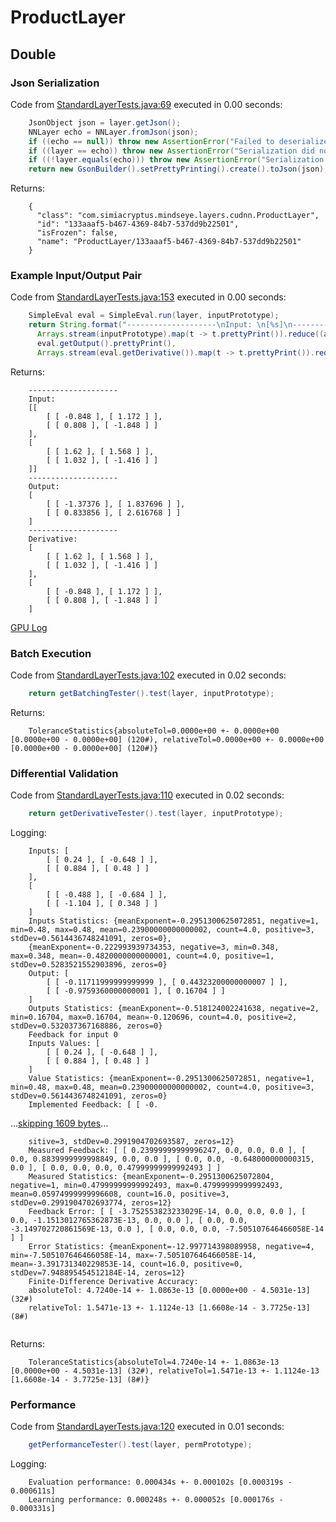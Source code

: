 # ProductLayer
## Double
### Json Serialization
Code from [StandardLayerTests.java:69](../../../../../../../../src/main/java/com/simiacryptus/mindseye/test/StandardLayerTests.java#L69) executed in 0.00 seconds: 
```java
    JsonObject json = layer.getJson();
    NNLayer echo = NNLayer.fromJson(json);
    if ((echo == null)) throw new AssertionError("Failed to deserialize");
    if ((layer == echo)) throw new AssertionError("Serialization did not copy");
    if ((!layer.equals(echo))) throw new AssertionError("Serialization not equal");
    return new GsonBuilder().setPrettyPrinting().create().toJson(json);
```

Returns: 

```
    {
      "class": "com.simiacryptus.mindseye.layers.cudnn.ProductLayer",
      "id": "133aaaf5-b467-4369-84b7-537dd9b22501",
      "isFrozen": false,
      "name": "ProductLayer/133aaaf5-b467-4369-84b7-537dd9b22501"
    }
```



### Example Input/Output Pair
Code from [StandardLayerTests.java:153](../../../../../../../../src/main/java/com/simiacryptus/mindseye/test/StandardLayerTests.java#L153) executed in 0.00 seconds: 
```java
    SimpleEval eval = SimpleEval.run(layer, inputPrototype);
    return String.format("--------------------\nInput: \n[%s]\n--------------------\nOutput: \n%s\n--------------------\nDerivative: \n%s",
      Arrays.stream(inputPrototype).map(t -> t.prettyPrint()).reduce((a, b) -> a + ",\n" + b).get(),
      eval.getOutput().prettyPrint(),
      Arrays.stream(eval.getDerivative()).map(t -> t.prettyPrint()).reduce((a, b) -> a + ",\n" + b).get());
```

Returns: 

```
    --------------------
    Input: 
    [[
    	[ [ -0.848 ], [ 1.172 ] ],
    	[ [ 0.808 ], [ -1.848 ] ]
    ],
    [
    	[ [ 1.62 ], [ 1.568 ] ],
    	[ [ 1.032 ], [ -1.416 ] ]
    ]]
    --------------------
    Output: 
    [
    	[ [ -1.37376 ], [ 1.837696 ] ],
    	[ [ 0.833856 ], [ 2.616768 ] ]
    ]
    --------------------
    Derivative: 
    [
    	[ [ 1.62 ], [ 1.568 ] ],
    	[ [ 1.032 ], [ -1.416 ] ]
    ],
    [
    	[ [ -0.848 ], [ 1.172 ] ],
    	[ [ 0.808 ], [ -1.848 ] ]
    ]
```



[GPU Log](etc/cuda.log)

### Batch Execution
Code from [StandardLayerTests.java:102](../../../../../../../../src/main/java/com/simiacryptus/mindseye/test/StandardLayerTests.java#L102) executed in 0.02 seconds: 
```java
    return getBatchingTester().test(layer, inputPrototype);
```

Returns: 

```
    ToleranceStatistics{absoluteTol=0.0000e+00 +- 0.0000e+00 [0.0000e+00 - 0.0000e+00] (120#), relativeTol=0.0000e+00 +- 0.0000e+00 [0.0000e+00 - 0.0000e+00] (120#)}
```



### Differential Validation
Code from [StandardLayerTests.java:110](../../../../../../../../src/main/java/com/simiacryptus/mindseye/test/StandardLayerTests.java#L110) executed in 0.02 seconds: 
```java
    return getDerivativeTester().test(layer, inputPrototype);
```
Logging: 
```
    Inputs: [
    	[ [ 0.24 ], [ -0.648 ] ],
    	[ [ 0.884 ], [ 0.48 ] ]
    ],
    [
    	[ [ -0.488 ], [ -0.684 ] ],
    	[ [ -1.104 ], [ 0.348 ] ]
    ]
    Inputs Statistics: {meanExponent=-0.2951300625072851, negative=1, min=0.48, max=0.48, mean=0.23900000000000002, count=4.0, positive=3, stdDev=0.5614436748241091, zeros=0},
    {meanExponent=-0.222993939734353, negative=3, min=0.348, max=0.348, mean=-0.4820000000000001, count=4.0, positive=1, stdDev=0.5283521552903896, zeros=0}
    Output: [
    	[ [ -0.11711999999999999 ], [ 0.44323200000000007 ] ],
    	[ [ -0.9759360000000001 ], [ 0.16704 ] ]
    ]
    Outputs Statistics: {meanExponent=-0.518124002241638, negative=2, min=0.16704, max=0.16704, mean=-0.120696, count=4.0, positive=2, stdDev=0.532037367168886, zeros=0}
    Feedback for input 0
    Inputs Values: [
    	[ [ 0.24 ], [ -0.648 ] ],
    	[ [ 0.884 ], [ 0.48 ] ]
    ]
    Value Statistics: {meanExponent=-0.2951300625072851, negative=1, min=0.48, max=0.48, mean=0.23900000000000002, count=4.0, positive=3, stdDev=0.5614436748241091, zeros=0}
    Implemented Feedback: [ [ -0.
```
...[skipping 1609 bytes](etc/41.txt)...
```
    sitive=3, stdDev=0.2991904702693587, zeros=12}
    Measured Feedback: [ [ 0.23999999999996247, 0.0, 0.0, 0.0 ], [ 0.0, 0.8839999999998849, 0.0, 0.0 ], [ 0.0, 0.0, -0.648000000000315, 0.0 ], [ 0.0, 0.0, 0.0, 0.47999999999992493 ] ]
    Measured Statistics: {meanExponent=-0.2951300625072804, negative=1, min=0.47999999999992493, max=0.47999999999992493, mean=0.05974999999996608, count=16.0, positive=3, stdDev=0.2991904702693774, zeros=12}
    Feedback Error: [ [ -3.752553823233029E-14, 0.0, 0.0, 0.0 ], [ 0.0, -1.1513012765362873E-13, 0.0, 0.0 ], [ 0.0, 0.0, -3.149702720861569E-13, 0.0 ], [ 0.0, 0.0, 0.0, -7.505107646466058E-14 ] ]
    Error Statistics: {meanExponent=-12.997714398089958, negative=4, min=-7.505107646466058E-14, max=-7.505107646466058E-14, mean=-3.391731340229853E-14, count=16.0, positive=0, stdDev=7.948895454512184E-14, zeros=12}
    Finite-Difference Derivative Accuracy:
    absoluteTol: 4.7240e-14 +- 1.0863e-13 [0.0000e+00 - 4.5031e-13] (32#)
    relativeTol: 1.5471e-13 +- 1.1124e-13 [1.6608e-14 - 3.7725e-13] (8#)
    
```

Returns: 

```
    ToleranceStatistics{absoluteTol=4.7240e-14 +- 1.0863e-13 [0.0000e+00 - 4.5031e-13] (32#), relativeTol=1.5471e-13 +- 1.1124e-13 [1.6608e-14 - 3.7725e-13] (8#)}
```



### Performance
Code from [StandardLayerTests.java:120](../../../../../../../../src/main/java/com/simiacryptus/mindseye/test/StandardLayerTests.java#L120) executed in 0.01 seconds: 
```java
    getPerformanceTester().test(layer, permPrototype);
```
Logging: 
```
    Evaluation performance: 0.000434s +- 0.000102s [0.000319s - 0.000611s]
    Learning performance: 0.000248s +- 0.000052s [0.000176s - 0.000331s]
    
```

